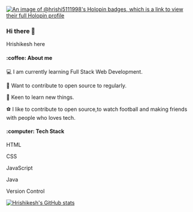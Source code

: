 [![An image of @hrishi5111998's Holopin badges, which is a link to view their full Holopin profile](https://holopin.me/hrishi5111998)](https://holopin.io/@hrishi5111998)

### Hi there 👋
Hrishikesh  here
<!--
**Hrishi5111998/Hrishi5111998** is a ✨ _special_ ✨ repository because its `README.md` (this file) appears on your GitHub profile.

Here are some ideas to get you started:

- 🔭 I’m currently working on ...
- 🌱 I’m currently learning ...
- 👯 I’m looking to collaborate on ...
- 🤔 I’m looking for help with ...
- 💬 Ask me about ...
- 📫 How to reach me: ...
- 😄 Pronouns: ...
- ⚡ Fun fact: ...
-->
<h4>:coffee:  About me </h4> 
 
:computer: I am currently learning Full Stack Web Development.
 
:ocean: Want to contribute to open source to regularly.

:wine_glass: Keen to learn new things.

:soccer: I like to contribute to open source,to watch football and making friends with people who loves tech.

 <h4>:computer:   Tech Stack </h4>
 
 HTML
 
 CSS
 
 JavaScript
 
 Java
 
 Version Control
 
 [![Hrishikesh's GitHub stats](https://github-readme-stats.vercel.app/api?username=Hrishi5111998&count_private=true&show_icons=true&theme=onedark)](https://github.com/Hrishi5111998/github-readme-stats)
